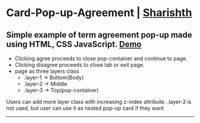 # Card-Pop-up-Agreement | [Sharishth](https://github.com/Sharishth)
Simple example of term agreement pop-up made using HTML, CSS JavaScript. [Demo](https://sharishth.github.io/html-Card-Pop-up-Agreement/)
---
- Clicking agree proceeds to close pop-container and continue to page.
- Clicking disagree proceeds to close tab or exit page.
- page as three layers class
  - .layer-1 → Bottom(Body)
  - .layer-2 → Middle
  - .layer-3 → Top(pop-container)

Users can add more layer class with increasing z-index attribute. .layer-2 is not used, but user can use it as nested pop-up card if they want

---
